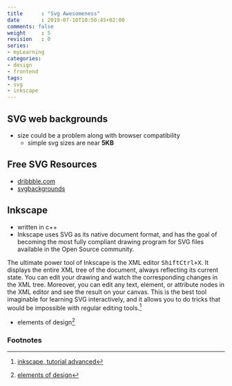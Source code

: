 ```yaml
---
title      : "Svg Awesomeness"
date       : 2019-07-10T10:50:45+02:00
comments: false
weight     : 5
revision   : 0
series:
- myLearning
categories: 
- design
- frontend
tags:
- svg
- inkscape
---
```


## SVG web backgrounds

* size could be a problem along with browser compatibility
  * simple svg sizes are near **5KB**

## Free SVG Resources

* [dribbble.com](https://dribbble.com/shots/3892241-FREE-Workspaces)
* [svgbackgrounds](https://www.svgbackgrounds.com/#protruding-squares)

## Inkscape

* written in c++
* Inkscape uses SVG as its native document format, and has the goal of becoming the most fully compliant drawing program for SVG files available in the Open Source community.

The ultimate power tool of Inkscape is the XML editor <kbd><kbd>Shift</kbd><kbd>Ctrl</kbd>+<kbd>X</kbd></kbd>. It displays the entire XML tree of the document, always reflecting its current state. You can edit your drawing and watch the corresponding changes in the XML tree. Moreover, you can edit any text, element, or attribute nodes in the XML editor and see the result on your canvas. This is the best tool imaginable for learning SVG interactively, and it allows you to do tricks that would be impossible with regular editing tools.[^1]

- elements of design[^2]

### Footnotes

[^1]: [inkscape, tutorial advanced](https://inkscape.org/en/doc/tutorials/advanced/tutorial-advanced.html)
[^2]: [elements of design](https://inkscape.org/en/doc/tutorials/elements/tutorial-elements.html)
